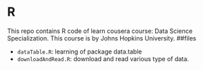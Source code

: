 # R
This repo contains R code of learn cousera course: Data Science Specialization. This course is by Johns Hopkins University.
##files
* `dataTable.R`: learning of package data.table
* `downloadAndRead.R`: download and read various type of data.
